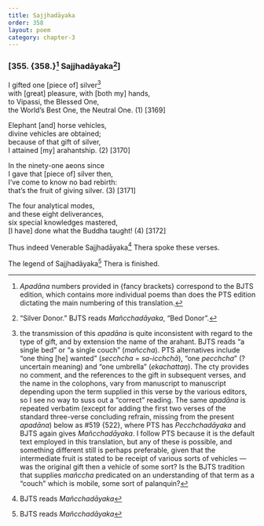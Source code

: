 ```yaml
---
title: Sajjhadāyaka
order: 358
layout: poem
category: chapter-3
---
```


### \[355. {358.}[^1] Sajjhadāyaka[^2]\]

I gifted one \[piece of\] silver[^3]  
with \[great\] pleasure, with \[both my\] hands,  
to Vipassi, the Blessed One,  
the World’s Best One, the Neutral One. (1) \[3169\]

Elephant \[and\] horse vehicles,  
divine vehicles are obtained;  
because of that gift of silver,  
I attained \[my\] arahantship. (2) \[3170\]

In the ninety-one aeons since  
I gave that \[piece of\] silver then,  
I’ve come to know no bad rebirth:  
that’s the fruit of giving silver. (3) \[3171\]

The four analytical modes,  
and these eight deliverances,  
six special knowledges mastered,  
\[I have\] done what the Buddha taught! (4) \[3172\]

Thus indeed Venerable Sajjhadāyaka[^4] Thera spoke these verses.

The legend of Sajjhadāyaka[^5] Thera is finished.

[^1]: *Apadāna* numbers provided in {fancy brackets} correspond to the BJTS edition, which contains more individual poems than does the PTS edition dictating the main numbering of this translation.

[^2]: “Silver Donor.” BJTS reads *Mañ<span class="diacritics" data-state="on">c</span><span class="no-diacritics" data-state="off">ch</span>adāyaka*, “Bed Donor”.

[^3]: the transmission of this *apadāna* is quite inconsistent with regard to the type of gift, and by extension the name of the arahant. BJTS reads “a single bed” or “a single couch” (*mañ<span class="diacritics" data-state="on">c</span><span class="no-diacritics" data-state="off">ch</span>a*). PTS alternatives include “one thing \[he\] wanted” (*se<span class="diacritics" data-state="on">c</span><span class="no-diacritics" data-state="off">ch</span>cha* = *sa-i<span class="diacritics" data-state="on">c</span><span class="no-diacritics" data-state="off">ch</span>chā*), “one *pe<span class="diacritics" data-state="on">c</span><span class="no-diacritics" data-state="off">ch</span>cha*” (? uncertain meaning) and “one umbrella” (*ekachattaŋ*). The cty provides no comment, and the references to the gift in subsequent verses, and the name in the colophons, vary from manuscript to manuscript depending upon the term supplied in this verse by the various editors, so I see no way to suss out a “correct” reading. The same *apadāna* is repeated verbatim (except for adding the first two verses of the standard three-verse concluding refrain, missing from the present *apadāna*) below as \#519 {522}, where PTS has *Pe<span class="diacritics" data-state="on">c</span><span class="no-diacritics" data-state="off">ch</span>chadāyaka* and BJTS again gives *Mañ<span class="diacritics" data-state="on">c</span><span class="no-diacritics" data-state="off">ch</span>adāyaka*. I follow PTS because it is the default text employed in this translation, but any of these is possible, and something different still is perhaps preferable, given that the intermediate fruit is stated to be receipt of various sorts of vehicles — was the original gift then a vehicle of some sort? Is the BJTS tradition that supplies *mañ<span class="diacritics" data-state="on">c</span><span class="no-diacritics" data-state="off">ch</span>a* predicated on an understanding of that term as a “couch" which is mobile, some sort of palanquin?

[^4]: BJTS reads *Mañ<span class="diacritics" data-state="on">c</span><span class="no-diacritics" data-state="off">ch</span>adāyaka*

[^5]: BJTS reads *Mañ<span class="diacritics" data-state="on">c</span><span class="no-diacritics" data-state="off">ch</span>adāyaka*
